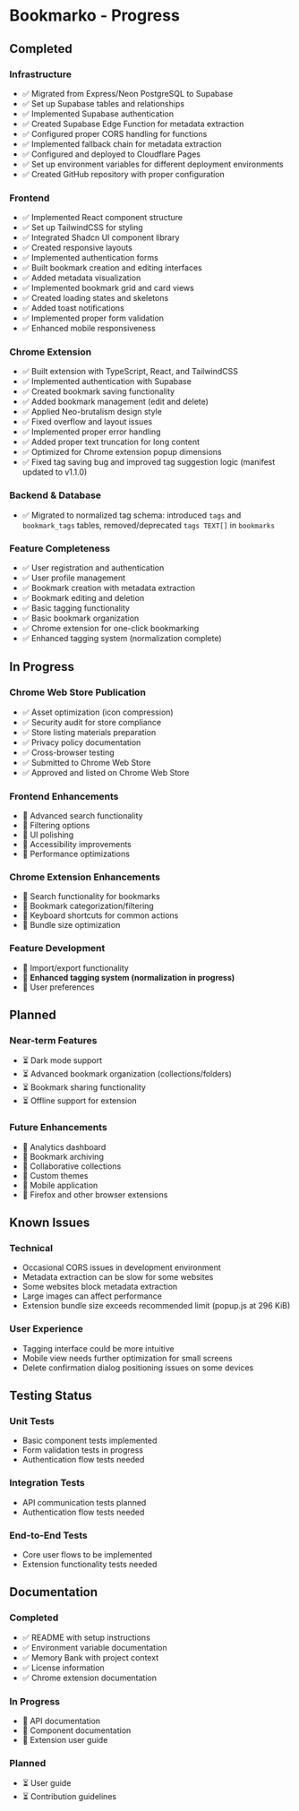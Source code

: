 # Bookmarko - Progress

## Completed

### Infrastructure
- ✅ Migrated from Express/Neon PostgreSQL to Supabase
- ✅ Set up Supabase tables and relationships
- ✅ Implemented Supabase authentication
- ✅ Created Supabase Edge Function for metadata extraction
- ✅ Configured proper CORS handling for functions
- ✅ Implemented fallback chain for metadata extraction
- ✅ Configured and deployed to Cloudflare Pages
- ✅ Set up environment variables for different deployment environments
- ✅ Created GitHub repository with proper configuration

### Frontend
- ✅ Implemented React component structure
- ✅ Set up TailwindCSS for styling
- ✅ Integrated Shadcn UI component library
- ✅ Created responsive layouts
- ✅ Implemented authentication forms
- ✅ Built bookmark creation and editing interfaces
- ✅ Added metadata visualization
- ✅ Implemented bookmark grid and card views
- ✅ Created loading states and skeletons
- ✅ Added toast notifications
- ✅ Implemented proper form validation
- ✅ Enhanced mobile responsiveness

### Chrome Extension
- ✅ Built extension with TypeScript, React, and TailwindCSS
- ✅ Implemented authentication with Supabase
- ✅ Created bookmark saving functionality
- ✅ Added bookmark management (edit and delete)
- ✅ Applied Neo-brutalism design style
- ✅ Fixed overflow and layout issues
- ✅ Implemented proper error handling
- ✅ Added proper text truncation for long content
- ✅ Optimized for Chrome extension popup dimensions
- ✅ Fixed tag saving bug and improved tag suggestion logic (manifest updated to v1.1.0)

### Backend & Database
- ✅ Migrated to normalized tag schema: introduced `tags` and `bookmark_tags` tables, removed/deprecated `tags TEXT[]` in `bookmarks`

### Feature Completeness
- ✅ User registration and authentication
- ✅ User profile management
- ✅ Bookmark creation with metadata extraction
- ✅ Bookmark editing and deletion
- ✅ Basic tagging functionality
- ✅ Basic bookmark organization
- ✅ Chrome extension for one-click bookmarking
- ✅ Enhanced tagging system (normalization complete)

## In Progress

### Chrome Web Store Publication
- ✅ Asset optimization (icon compression)
- ✅ Security audit for store compliance
- ✅ Store listing materials preparation
- ✅ Privacy policy documentation
- ✅ Cross-browser testing
- ✅ Submitted to Chrome Web Store
- ✅ Approved and listed on Chrome Web Store

### Frontend Enhancements
- 🔄 Advanced search functionality
- 🔄 Filtering options
- 🔄 UI polishing
- 🔄 Accessibility improvements
- 🔄 Performance optimizations

### Chrome Extension Enhancements
- 🔄 Search functionality for bookmarks
- 🔄 Bookmark categorization/filtering
- 🔄 Keyboard shortcuts for common actions
- 🔄 Bundle size optimization

### Feature Development
- 🔄 Import/export functionality
- 🔄 **Enhanced tagging system (normalization in progress)**
- 🔄 User preferences

## Planned

### Near-term Features
- ⏳ Dark mode support
- ⏳ Advanced bookmark organization (collections/folders)
- ⏳ Bookmark sharing functionality
- ⏳ Offline support for extension

### Future Enhancements
- 📅 Analytics dashboard
- 📅 Bookmark archiving
- 📅 Collaborative collections
- 📅 Custom themes
- 📅 Mobile application
- 📅 Firefox and other browser extensions

## Known Issues

### Technical
- Occasional CORS issues in development environment
- Metadata extraction can be slow for some websites
- Some websites block metadata extraction
- Large images can affect performance
- Extension bundle size exceeds recommended limit (popup.js at 296 KiB)

### User Experience
- Tagging interface could be more intuitive
- Mobile view needs further optimization for small screens
- Delete confirmation dialog positioning issues on some devices

## Testing Status

### Unit Tests
- Basic component tests implemented
- Form validation tests in progress
- Authentication flow tests needed

### Integration Tests
- API communication tests planned
- Authentication flow tests needed

### End-to-End Tests
- Core user flows to be implemented
- Extension functionality tests needed

## Documentation

### Completed
- ✅ README with setup instructions
- ✅ Environment variable documentation
- ✅ Memory Bank with project context
- ✅ License information
- ✅ Chrome extension documentation

### In Progress
- 🔄 API documentation
- 🔄 Component documentation
- 🔄 Extension user guide

### Planned
- ⏳ User guide
- ⏳ Contribution guidelines 